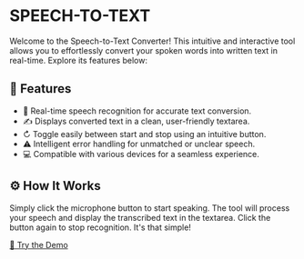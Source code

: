 # SPEECH-TO-TEXT
<!DOCTYPE html>
<html lang="en">
<head>
    <meta charset="UTF-8">
    <meta name="viewport" content="width=device-width, initial-scale=1.0">
</head>
<body>
    <div>
        <p>Welcome to the Speech-to-Text Converter! This intuitive and interactive tool allows you to effortlessly convert your spoken words into written text in real-time. Explore its features below:</p>
        <h2>&#128221; Features</h2>
        <ul>
            <li>&#127908; Real-time speech recognition for accurate text conversion.</li>
            <li>&#9997; Displays converted text in a clean, user-friendly textarea.</li>
            <li>&#8635; Toggle easily between start and stop using an intuitive button.</li>
            <li>&#9888; Intelligent error handling for unmatched or unclear speech.</li>
            <li>&#128187; Compatible with various devices for a seamless experience.</li>
        </ul>
        <h2>&#9881; How It Works</h2>
        <p>
            Simply click the microphone button to start speaking. The tool will process your speech and display the transcribed text in the textarea. Click the button again to stop recognition. It's that simple!
        </p>
        <a href="http://127.0.0.1:5500/index.html">&#128241; Try the Demo</a>
    </div>
</body>
</html>
